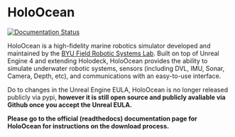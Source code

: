 # HoloOcean

[![Documentation Status](https://readthedocs.org/projects/holoocean/badge/?version=latest)](https://holoocean.readthedocs.io/en/latest/?badge=latest)


HoloOcean is a high-fidelity marine robotics simulator developed and maintained by the [BYU Field Robotic Systems Lab](https://frostlab.byu.edu/). Built on top of Unreal Engine 4 and extending Holodeck, HoloOcean provides the ability to simulate underwater robotic systems, sensors (including DVL, IMU, Sonar, Camera, Depth, etc), and communications with an easy-to-use interface.

Do to changes in the Unreal Engine EULA, HoloOcean is no longer released publicly via pypi, **however it is still open source and publicly avaliable via Github once you accept the Unreal EULA.**

__Please go to the official (readthedocs) documentation page for HoloOcean for instructions on the download process.__
